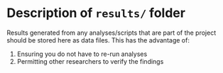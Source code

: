 # Description of `results/` folder

Results generated from any analyses/scripts that are part of the project should be stored here as data files. This has the advantage of:

1. Ensuring you do not have to re-run analyses 
2. Permitting other researchers to verify the findings